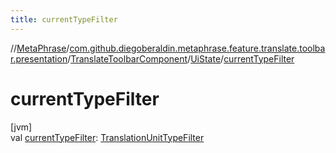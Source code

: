 ```yaml
---
title: currentTypeFilter
---
```

//[MetaPhrase](../../../../index.html)/[com.github.diegoberaldin.metaphrase.feature.translate.toolbar.presentation](../../index.html)/[TranslateToolbarComponent](../index.html)/[UiState](index.html)/[currentTypeFilter](current-type-filter.html)



# currentTypeFilter



[jvm]\
val [currentTypeFilter](current-type-filter.html): [TranslationUnitTypeFilter](../../../com.github.diegoberaldin.metaphrase.domain.project.data/-translation-unit-type-filter/index.html)





